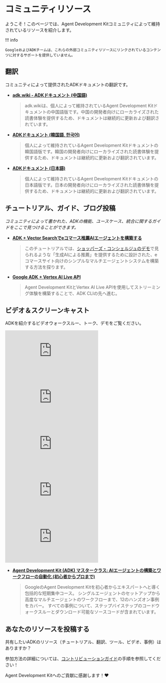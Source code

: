 # コミュニティリソース

ようこそ！このページでは、Agent Development Kitコミュニティによって維持されているリソースを紹介します。

!!! info

    GoogleおよびADKチームは、これらの外部コミュニティリソースにリンクされているコンテンツに対するサポートを提供していません。

## 翻訳

コミュニティによって提供されたADKドキュメントの翻訳です。

*   **[adk.wiki - ADKドキュメント (中国語)](https://adk.wiki/)**

    > adk.wikiは、個人によって維持されているAgent Development Kitドキュメントの中国語版です。中国の開発者向けにローカライズされた読書体験を提供するため、ドキュメントは継続的に更新および翻訳されています。

*   **[ADKドキュメント (韓国語, 한국어)](https://adk-labs.github.io/adk-docs/ko/)**

    > 個人によって維持されているAgent Development Kitドキュメントの韓国語版です。韓国の開発者向けにローカライズされた読書体験を提供するため、ドキュメントは継続的に更新および翻訳されています。

*   **[ADKドキュメント (日本語)](https://adk-labs.github.io/adk-docs/ja/)**

    > 個人によって維持されているAgent Development Kitドキュメントの日本語版です。日本の開発者向けにローカライズされた読書体験を提供するため、ドキュメントは継続的に更新および翻訳されています。

## チュートリアル、ガイド、ブログ投稿

*コミュニティによって書かれた、ADKの機能、ユースケース、統合に関するガイドをここで見つけることができます。*

*   **[ADK + Vector Searchでeコマース推薦AIエージェントを構築する](https://github.com/google/adk-docs/blob/main/examples/python/notebooks/shop_agent.ipynb)**

    > このチュートリアルでは、[ショッパーズ・コンシェルジュのデモ](https://www.youtube.com/watch?v=LwHPYyw7u6U)で見られるような「生成AIによる推薦」を提供するために設計された、eコマースサイト向けのシンプルなマルチエージェントシステムを構築する方法を探ります。

*   **[Google ADK + Vertex AI Live API](https://medium.com/google-cloud/google-adk-vertex-ai-live-api-125238982d5e)**

    > Agent Development KitとVertex AI Live APIを使用してストリーミング体験を構築することで、ADK CLIの先へ進む。

## ビデオ＆スクリーンキャスト

ADKを紹介するビデオウォークスルー、トーク、デモをご覧ください。

<div class="video-grid">
  <div class="video-item">
    <div class="video-container">
      <iframe src="https://www.youtube-nocookie.com/embed/zgrOwow_uTQ?si=1xVxuZyW022Rq5ZC" title="YouTube video player" frameborder="0" allow="accelerometer; autoplay; clipboard-write; encrypted-media; gyroscope; picture-in-picture; web-share" referrerpolicy="strict-origin-when-cross-origin" allowfullscreen></iframe>
    </div>
  </div>

  <div class="video-item">
    <div class="video-container">
      <iframe src="https://www.youtube-nocookie.com/embed/44C8u0CDtSo?si=EkZu_m5O-fQPzORk" title="YouTube video player" frameborder="0" allow="accelerometer; autoplay; clipboard-write; encrypted-media; gyroscope; picture-in-picture; web-share" referrerpolicy="strict-origin-when-cross-origin" allowfullscreen></iframe>
    </div>
  </div>

  <div class="video-item">
    <div class="video-container">
      <iframe src="https://www.youtube-nocookie.com/embed/efcUXoMX818?si=Dwez2zH8OSwf7Ktg" title="YouTube video player" frameborder="0" allow="accelerometer; autoplay; clipboard-write; encrypted-media; gyroscope; picture-in-picture; web-share" referrerpolicy="strict-origin-when-cross-origin" allowfullscreen></iframe>
    </div>
  </div>

  <div class="video-item">
    <div class="video-container">
      <iframe src="https://www.youtube-nocookie.com/embed/hPzjkQFV5yI?si=GNbDQ1iqP4fok-SY" title="YouTube video player" frameborder="0" allow="accelerometer; autoplay; clipboard-write; encrypted-media; gyroscope; picture-in-picture; web-share" referrerpolicy="strict-origin-when-cross-origin" allowfullscreen></iframe>
    </div>
  </div>

  <div class="video-item">
    <div class="video-container">
      <iframe src="https://www.youtube-nocookie.com/embed/LwHPYyw7u6U" title="YouTube video player" frameborder="0" allow="accelerometer; autoplay; clipboard-write; encrypted-media; gyroscope; picture-in-picture; web-share" referrerpolicy="strict-origin-when-cross-origin" allowfullscreen></iframe>
    </div>
  </div>

</div>

*   **[Agent Development Kit (ADK) マスタークラス: AIエージェントの構築とワークフローの自動化 (初心者からプロまで)](https://www.youtube.com/watch?v=P4VFL9nIaIA)**

    > GoogleのAgent Development Kitを初心者からエキスパートへと導く包括的な短期集中コース。
    > シングルエージェントのセットアップから高度なマルチエージェントのワークフローまで、12のハンズオン事例をカバー。
    > すべての事例について、ステップバイステップのコードウォークスルーとダウンロード可能なソースコードが含まれています。

## あなたのリソースを投稿する

共有したいADKのリソース（チュートリアル、翻訳、ツール、ビデオ、事例）はありますか？

参加方法の詳細については、[コントリビューションガイド](contributing-guide.md)の手順を参照してください！

Agent Development Kitへのご貢献に感謝します！❤️